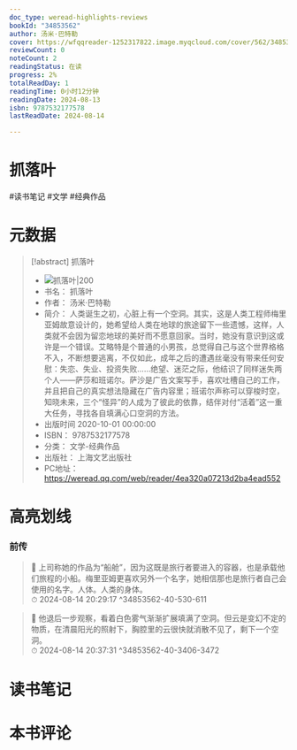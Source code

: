 ```yaml
---
doc_type: weread-highlights-reviews
bookId: "34853562"
author: 汤米·巴特勒
cover: https://wfqqreader-1252317822.image.myqcloud.com/cover/562/34853562/t7_34853562.jpg
reviewCount: 0
noteCount: 2
readingStatus: 在读
progress: 2%
totalReadDay: 1
readingTime: 0小时12分钟
readingDate: 2024-08-13
isbn: 9787532177578
lastReadDate: 2024-08-14

---
```


# 抓落叶


#读书笔记 #文学 #经典作品

# 元数据
> [!abstract] 抓落叶
> - ![ 抓落叶|200](https://wfqqreader-1252317822.image.myqcloud.com/cover/562/34853562/t7_34853562.jpg)
> - 书名： 抓落叶
> - 作者： 汤米·巴特勒
> - 简介： 人类诞生之初，心脏上有一个空洞。其实，这是人类工程师梅里亚姆故意设计的，她希望给人类在地球的旅途留下一些遗憾，这样，人类就不会因为留恋地球的美好而不愿意回家。当时，她没有意识到这或许是一个错误。艾略特是个普通的小男孩，总觉得自己与这个世界格格不入，不断想要逃离，不仅如此，成年之后的遭遇丝毫没有带来任何安慰：失恋、失业、投资失败……绝望、迷茫之际，他结识了同样迷失两个人——萨莎和班诺尔。萨沙是广告文案写手，喜欢吐槽自己的工作，并且把自己的真实想法隐藏在广告内容里；班诺尔声称可以穿梭时空，知晓未来，三个“怪异”的人成为了彼此的依靠，结伴对付“活着”这一重大任务，寻找各自填满心口空洞的方法。
> - 出版时间 2020-10-01 00:00:00
> - ISBN： 9787532177578
> - 分类： 文学-经典作品
> - 出版社： 上海文艺出版社
> - PC地址：https://weread.qq.com/web/reader/4ea320a07213d2ba4ead552

# 高亮划线


### 前传

> 📌 上司称她的作品为“船舱”，因为这既是旅行者要进入的容器，也是承载他们旅程的小船。梅里亚姆更喜欢另外一个名字，她相信那也是旅行者自己会使用的名字。人体。人类的身体。  
> ⏱ 2024-08-14 20:29:17 ^34853562-40-530-611

> 📌 他退后一步观察，看着白色雾气渐渐扩展填满了空洞。但云是变幻不定的物质，在清晨阳光的照射下，胸腔里的云很快就消散不见了，剩下一个空洞。  
> ⏱ 2024-08-14 20:37:31 ^34853562-40-3406-3472



# 读书笔记




# 本书评论

